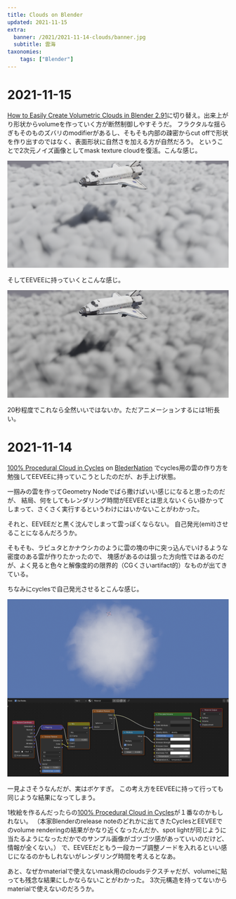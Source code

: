 ```yaml
---
title: Clouds on Blender
updated: 2021-11-15
extra:
  banner: /2021/2021-11-14-clouds/banner.jpg
  subtitle: 雲海
taxonomies:
    tags: ["Blender"]
---
```

# 2021-11-15

[How to Easily Create Volumetric Clouds in Blender 2.91](https://www.youtube.com/watch?v=y-ofQpT0_EA)に切り替え。出来上がり形状からvolumeを作っていく方が断然制御しやすそうだ。
フラクタルな揺らぎもそのものズバリのmodifierがあるし、そもそも内部の疎密からcut offで形状を作り出すのではなく、表面形状に自然さを加える方が自然だろう。
ということで2次元ノイズ画像としてmask texture cloudを復活。こんな感じ。

![](/2021/2021-11-14-clouds/mesh-to-volume-Cycles.png)

そしてEEVEEに持っていくとこんな感じ。

![](/2021/2021-11-14-clouds/mesh-to-volume-EEVEE.png)

20秒程度でこれなら全然いいではないか。ただアニメーションするには1桁長い。

# 2021-11-14

[100% Procedural Cloud in Cycles](https://www.blendernation.com/2021/02/23/100-procedural-cloud-in-cycles/)
 on [BlederNation](https://www.blendernation.com)
でcycles用の雲の作り方を勉強してEEVEEに持っていこうとしたのだが、お手上げ状態。


一掴みの雲を作ってGeometry Nodeでばら撒けばいい感じになると思ったのだが、
結局、何をしてもレンダリング時間がEEVEEとは思えないくらい掛かってしまって、さくさく実行するというわけにはいかないことがわかった。

それと、EEVEEだと黒く沈んでしまって雲っぽくならない。
自己発光(emit)させることになるんだろうか。

そもそも、ラピュタとかナウシカのように雲の塊の中に突っ込んでいけるような密度のある雲が作りたかったので、
塊感があるのは狙った方向性ではあるのだが、よく見ると色々と解像度的の限界的（CGくさいartifact的）なものが出てきている。

ちなみにcyclesで自己発光させるとこんな感じ。

![](/2021/2021-11-14-clouds/soft-clouds.png)

一見よさそうなんだが、実はボケすぎ。
この考え方をEEVEEに持って行っても同じような結果になってしまう。

1枚絵を作るんだったらの[100% Procedural Cloud in Cycles](https://www.blendernation.com/2021/02/23/100-procedural-cloud-in-cycles/)が１番なのかもしれない。
（本家Blenderのrelease noteのどれかに出てきたCyclesとEEVEEでのvolume renderingの結果がかなり近くなったんだか、spot lightが同じように当たるようになっただかでのサンプル画像がゴツゴツ感があっていいのだけど、情報が全くない。）
で、EEVEEだともう一段カーブ調整ノードを入れるといい感じになるのかもしれないがレンダリング時間を考えるとなあ。

あと、なぜかmaterialで使えないmask用のcloudsテクスチャだが、volumeに貼っても残念な結果にしかならないことがわかった。
3次元構造を持ってないからmaterialで使えないのだろうか。
